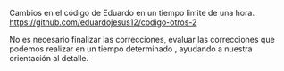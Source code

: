 Cambios en el código de Eduardo en un tiempo limite de una hora. 
https://github.com/eduardojesus12/codigo-otros-2

No es necesario finalizar las correcciones, evaluar las correcciones que podemos realizar en un tiempo determinado , ayudando a nuestra orientación al detalle.
